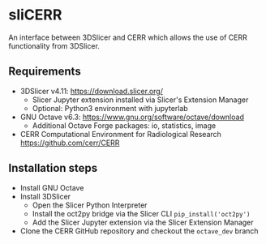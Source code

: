 # sliCERR
An interface between 3DSlicer and CERR which allows the use of CERR functionality from 3DSlicer.

## Requirements

* 3DSlicer v4.11: https://download.slicer.org/
  * Slicer Jupyter extension installed via Slicer's Extension Manager
  * Optional: Python3 environment with jupyterlab
* GNU Octave v6.3: https://www.gnu.org/software/octave/download
  * Additional Octave Forge packages: io, statistics, image
* CERR Computational Environment for Radiological Research https://github.com/cerr/CERR

## Installation steps

* Install GNU Octave
* Install 3DSlicer
  * Open the Slicer Python Interpreter
  * Install the oct2py bridge via the Slicer CLI `pip_install('oct2py')`
  * Add the Slicer Jupyter extension via the Slicer Extension Manager
* Clone the CERR GitHub repository and checkout the `octave_dev` branch
